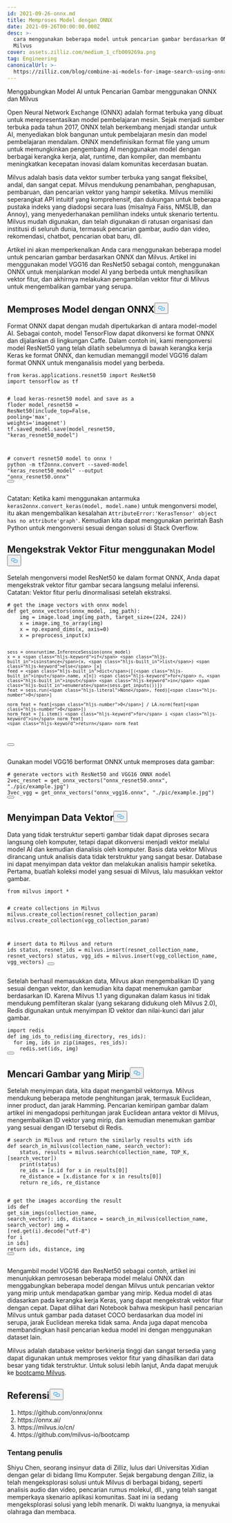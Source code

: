 ```yaml
---
id: 2021-09-26-onnx.md
title: Memproses Model dengan ONNX
date: 2021-09-26T00:00:00.000Z
desc: >-
  cara menggunakan beberapa model untuk pencarian gambar berdasarkan ONNX dan
  Milvus
cover: assets.zilliz.com/medium_1_cfb009269a.png
tag: Engineering
canonicalUrl: >-
  https://zilliz.com/blog/combine-ai-models-for-image-search-using-onnx-and-milvus
---
```

<custom-h1>Menggabungkan Model AI untuk Pencarian Gambar menggunakan ONNX dan Milvus</custom-h1><p>Open Neural Network Exchange (ONNX) adalah format terbuka yang dibuat untuk merepresentasikan model pembelajaran mesin. Sejak menjadi sumber terbuka pada tahun 2017, ONNX telah berkembang menjadi standar untuk AI, menyediakan blok bangunan untuk pembelajaran mesin dan model pembelajaran mendalam. ONNX mendefinisikan format file yang umum untuk memungkinkan pengembang AI menggunakan model dengan berbagai kerangka kerja, alat, runtime, dan kompiler, dan membantu meningkatkan kecepatan inovasi dalam komunitas kecerdasan buatan.</p>
<p>Milvus adalah basis data vektor sumber terbuka yang sangat fleksibel, andal, dan sangat cepat. Milvus mendukung penambahan, penghapusan, pembaruan, dan pencarian vektor yang hampir seketika. Milvus memiliki seperangkat API intuitif yang komprehensif, dan dukungan untuk beberapa pustaka indeks yang diadopsi secara luas (misalnya Faiss, NMSLIB, dan Annoy), yang menyederhanakan pemilihan indeks untuk skenario tertentu. Milvus mudah digunakan, dan telah digunakan di ratusan organisasi dan institusi di seluruh dunia, termasuk pencarian gambar, audio dan video, rekomendasi, chatbot, pencarian obat baru, dll.</p>
<p>Artikel ini akan memperkenalkan Anda cara menggunakan beberapa model untuk pencarian gambar berdasarkan ONNX dan Milvus. Artikel ini menggunakan model VGG16 dan ResNet50 sebagai contoh, menggunakan ONNX untuk menjalankan model AI yang berbeda untuk menghasilkan vektor fitur, dan akhirnya melakukan pengambilan vektor fitur di Milvus untuk mengembalikan gambar yang serupa.</p>
<h2 id="Process-Models-with-ONNX" class="common-anchor-header">Memproses Model dengan ONNX<button data-href="#Process-Models-with-ONNX" class="anchor-icon" translate="no">
      <svg translate="no"
        aria-hidden="true"
        focusable="false"
        height="20"
        version="1.1"
        viewBox="0 0 16 16"
        width="16"
      >
        <path
          fill="#0092E4"
          fill-rule="evenodd"
          d="M4 9h1v1H4c-1.5 0-3-1.69-3-3.5S2.55 3 4 3h4c1.45 0 3 1.69 3 3.5 0 1.41-.91 2.72-2 3.25V8.59c.58-.45 1-1.27 1-2.09C10 5.22 8.98 4 8 4H4c-.98 0-2 1.22-2 2.5S3 9 4 9zm9-3h-1v1h1c1 0 2 1.22 2 2.5S13.98 12 13 12H9c-.98 0-2-1.22-2-2.5 0-.83.42-1.64 1-2.09V6.25c-1.09.53-2 1.84-2 3.25C6 11.31 7.55 13 9 13h4c1.45 0 3-1.69 3-3.5S14.5 6 13 6z"
        ></path>
      </svg>
    </button></h2><p>Format ONNX dapat dengan mudah dipertukarkan di antara model-model AI. Sebagai contoh, model TensorFlow dapat dikonversi ke format ONNX dan dijalankan di lingkungan Caffe. Dalam contoh ini, kami mengonversi model ResNet50 yang telah dilatih sebelumnya di bawah kerangka kerja Keras ke format ONNX, dan kemudian memanggil model VGG16 dalam format ONNX untuk menganalisis model yang berbeda.</p>
<pre><code translate="no" class="language-python"><span class="hljs-keyword">from</span> keras.applications.resnet50 <span class="hljs-keyword">import</span> ResNet50
<span class="hljs-keyword">import</span> tensorflow <span class="hljs-keyword">as</span> tf

<span class="hljs-comment"># load keras-resnet50 model and save as a floder</span>
model_resnet50 = ResNet50(include_top=<span class="hljs-literal">False</span>, pooling=<span class="hljs-string">&#x27;max&#x27;</span>, weights=<span class="hljs-string">&#x27;imagenet&#x27;</span>)
tf.saved_model.save(model_resnet50, <span class="hljs-string">&quot;keras_resnet50_model&quot;</span>)

<span class="hljs-comment"># convert resnet50 model to onnx</span>
! python -m tf2onnx.convert --saved-model <span class="hljs-string">&quot;keras_resnet50_model&quot;</span> --output <span class="hljs-string">&quot;onnx_resnet50.onnx&quot;</span>
<button class="copy-code-btn"></button></code></pre>
<p>Catatan: Ketika kami menggunakan antarmuka <code translate="no">keras2onnx.convert_keras(model, model.name)</code> untuk mengonversi model, itu akan mengembalikan kesalahan <code translate="no">AttributeError:'KerasTensor' object has no attribute'graph'</code>. Kemudian kita dapat menggunakan perintah Bash Python untuk mengonversi sesuai dengan solusi di Stack Overflow.</p>
<h2 id="Extract-Feature-Vectors-using-Models" class="common-anchor-header">Mengekstrak Vektor Fitur menggunakan Model<button data-href="#Extract-Feature-Vectors-using-Models" class="anchor-icon" translate="no">
      <svg translate="no"
        aria-hidden="true"
        focusable="false"
        height="20"
        version="1.1"
        viewBox="0 0 16 16"
        width="16"
      >
        <path
          fill="#0092E4"
          fill-rule="evenodd"
          d="M4 9h1v1H4c-1.5 0-3-1.69-3-3.5S2.55 3 4 3h4c1.45 0 3 1.69 3 3.5 0 1.41-.91 2.72-2 3.25V8.59c.58-.45 1-1.27 1-2.09C10 5.22 8.98 4 8 4H4c-.98 0-2 1.22-2 2.5S3 9 4 9zm9-3h-1v1h1c1 0 2 1.22 2 2.5S13.98 12 13 12H9c-.98 0-2-1.22-2-2.5 0-.83.42-1.64 1-2.09V6.25c-1.09.53-2 1.84-2 3.25C6 11.31 7.55 13 9 13h4c1.45 0 3-1.69 3-3.5S14.5 6 13 6z"
        ></path>
      </svg>
    </button></h2><p>Setelah mengonversi model ResNet50 ke dalam format ONNX, Anda dapat mengekstrak vektor fitur gambar secara langsung melalui inferensi. Catatan: Vektor fitur perlu dinormalisasi setelah ekstraksi.</p>
<pre><code translate="no" class="language-python"><span class="hljs-comment"># get the image vectors with onnx model</span>
<span class="hljs-keyword">def</span> <span class="hljs-title function_">get_onnx_vectors</span>(<span class="hljs-params">onnx_model, img_path</span>):
    img = image.load_img(img_path, target_size=(<span class="hljs-number">224</span>, <span class="hljs-number">224</span>))
    x = image.img_to_array(img)
    x = np.expand_dims(x, axis=<span class="hljs-number">0</span>)
    x = preprocess_input(x)
    
    sess = onnxruntime.InferenceSession(onnx_model)
    x = x <span class="hljs-keyword">if</span> <span class="hljs-built_in">isinstance</span>(x, <span class="hljs-built_in">list</span>) <span class="hljs-keyword">else</span> [x]
    feed = <span class="hljs-built_in">dict</span>([(<span class="hljs-built_in">input</span>.name, x[n]) <span class="hljs-keyword">for</span> n, <span class="hljs-built_in">input</span> <span class="hljs-keyword">in</span> <span class="hljs-built_in">enumerate</span>(sess.get_inputs())])
    feat = sess.run(<span class="hljs-literal">None</span>, feed)[<span class="hljs-number">0</span>]
    
    norm_feat = feat[<span class="hljs-number">0</span>] / LA.norm(feat[<span class="hljs-number">0</span>])
    norm_feat = [i.item() <span class="hljs-keyword">for</span> i <span class="hljs-keyword">in</span> norm_feat]
    <span class="hljs-keyword">return</span> norm_feat
<button class="copy-code-btn"></button></code></pre>
<p>Gunakan model VGG16 berformat ONNX untuk memproses data gambar:</p>
<pre><code translate="no" class="language-python"><span class="hljs-comment"># generate vectors with ResNet50 and VGG16 ONNX model</span>
2vec_resnet = get_onnx_vectors(<span class="hljs-string">&quot;onnx_resnet50.onnx&quot;</span>, <span class="hljs-string">&quot;./pic/example.jpg&quot;</span>)
3vec_vgg = get_onnx_vectors(<span class="hljs-string">&quot;onnx_vgg16.onnx&quot;</span>, <span class="hljs-string">&quot;./pic/example.jpg&quot;</span>)
<button class="copy-code-btn"></button></code></pre>
<h2 id="Store-Vector-Data" class="common-anchor-header">Menyimpan Data Vektor<button data-href="#Store-Vector-Data" class="anchor-icon" translate="no">
      <svg translate="no"
        aria-hidden="true"
        focusable="false"
        height="20"
        version="1.1"
        viewBox="0 0 16 16"
        width="16"
      >
        <path
          fill="#0092E4"
          fill-rule="evenodd"
          d="M4 9h1v1H4c-1.5 0-3-1.69-3-3.5S2.55 3 4 3h4c1.45 0 3 1.69 3 3.5 0 1.41-.91 2.72-2 3.25V8.59c.58-.45 1-1.27 1-2.09C10 5.22 8.98 4 8 4H4c-.98 0-2 1.22-2 2.5S3 9 4 9zm9-3h-1v1h1c1 0 2 1.22 2 2.5S13.98 12 13 12H9c-.98 0-2-1.22-2-2.5 0-.83.42-1.64 1-2.09V6.25c-1.09.53-2 1.84-2 3.25C6 11.31 7.55 13 9 13h4c1.45 0 3-1.69 3-3.5S14.5 6 13 6z"
        ></path>
      </svg>
    </button></h2><p>Data yang tidak terstruktur seperti gambar tidak dapat diproses secara langsung oleh komputer, tetapi dapat dikonversi menjadi vektor melalui model AI dan kemudian dianalisis oleh komputer. Basis data vektor Milvus dirancang untuk analisis data tidak terstruktur yang sangat besar. Database ini dapat menyimpan data vektor dan melakukan analisis hampir seketika. Pertama, buatlah koleksi model yang sesuai di Milvus, lalu masukkan vektor gambar.</p>
<pre><code translate="no" class="language-python"><span class="hljs-keyword">from</span> milvus <span class="hljs-keyword">import</span> *

<span class="hljs-comment"># create collections in Milvus</span>
milvus.create_collection(resnet_collection_param)
milvus.create_collection(vgg_collection_param)

<span class="hljs-comment"># insert data to Milvus and return ids</span>
status, resnet_ids = milvus.insert(resnet_collection_name, resnet_vectors)
status, vgg_ids = milvus.insert(vgg_collection_name, vgg_vectors)
<button class="copy-code-btn"></button></code></pre>
<p>Setelah berhasil memasukkan data, Milvus akan mengembalikan ID yang sesuai dengan vektor, dan kemudian kita dapat menemukan gambar berdasarkan ID. Karena Milvus 1.1 yang digunakan dalam kasus ini tidak mendukung pemfilteran skalar (yang sekarang didukung oleh Milvus 2.0), Redis digunakan untuk menyimpan ID vektor dan nilai-kunci dari jalur gambar.</p>
<pre><code translate="no" class="language-python"><span class="hljs-keyword">import</span> redis
<span class="hljs-keyword">def</span> <span class="hljs-title function_">img_ids_to_redis</span>(<span class="hljs-params">img_directory, res_ids</span>):
  <span class="hljs-keyword">for</span> img, ids <span class="hljs-keyword">in</span> <span class="hljs-built_in">zip</span>(images, res_ids):
    redis.<span class="hljs-built_in">set</span>(ids, img)
<button class="copy-code-btn"></button></code></pre>
<h2 id="Search-for-Similar-Images" class="common-anchor-header">Mencari Gambar yang Mirip<button data-href="#Search-for-Similar-Images" class="anchor-icon" translate="no">
      <svg translate="no"
        aria-hidden="true"
        focusable="false"
        height="20"
        version="1.1"
        viewBox="0 0 16 16"
        width="16"
      >
        <path
          fill="#0092E4"
          fill-rule="evenodd"
          d="M4 9h1v1H4c-1.5 0-3-1.69-3-3.5S2.55 3 4 3h4c1.45 0 3 1.69 3 3.5 0 1.41-.91 2.72-2 3.25V8.59c.58-.45 1-1.27 1-2.09C10 5.22 8.98 4 8 4H4c-.98 0-2 1.22-2 2.5S3 9 4 9zm9-3h-1v1h1c1 0 2 1.22 2 2.5S13.98 12 13 12H9c-.98 0-2-1.22-2-2.5 0-.83.42-1.64 1-2.09V6.25c-1.09.53-2 1.84-2 3.25C6 11.31 7.55 13 9 13h4c1.45 0 3-1.69 3-3.5S14.5 6 13 6z"
        ></path>
      </svg>
    </button></h2><p>Setelah menyimpan data, kita dapat mengambil vektornya. Milvus mendukung beberapa metode penghitungan jarak, termasuk Euclidean, inner product, dan jarak Hamming. Pencarian kemiripan gambar dalam artikel ini mengadopsi perhitungan jarak Euclidean antara vektor di Milvus, mengembalikan ID vektor yang mirip, dan kemudian menemukan gambar yang sesuai dengan ID tersebut di Redis.</p>
<pre><code translate="no" class="language-python"><span class="hljs-comment"># search in Milvus and return the similarly results with ids</span>
<span class="hljs-keyword">def</span> <span class="hljs-title function_">search_in_milvus</span>(<span class="hljs-params">collection_name, search_vector</span>):
    status, results = milvus.search(collection_name, TOP_K, [search_vector])
    <span class="hljs-built_in">print</span>(status)
    re_ids = [x.<span class="hljs-built_in">id</span> <span class="hljs-keyword">for</span> x <span class="hljs-keyword">in</span> results[<span class="hljs-number">0</span>]]
    re_distance = [x.distance <span class="hljs-keyword">for</span> x <span class="hljs-keyword">in</span> results[<span class="hljs-number">0</span>]]
    <span class="hljs-keyword">return</span> re_ids, re_distance
    
<span class="hljs-comment"># get the images according the result ids</span>
<span class="hljs-keyword">def</span> <span class="hljs-title function_">get_sim_imgs</span>(<span class="hljs-params">collection_name, search_vector</span>):
    ids, distance = search_in_milvus(collection_name, search_vector)
    img = [red.get(i).decode(<span class="hljs-string">&quot;utf-8&quot;</span>) <span class="hljs-keyword">for</span> i <span class="hljs-keyword">in</span> ids]
    <span class="hljs-keyword">return</span> ids, distance, img
<button class="copy-code-btn"></button></code></pre>
<p>Mengambil model VGG16 dan ResNet50 sebagai contoh, artikel ini menunjukkan pemrosesan beberapa model melalui ONNX dan menggabungkan beberapa model dengan Milvus untuk pencarian vektor yang mirip untuk mendapatkan gambar yang mirip. Kedua model di atas didasarkan pada kerangka kerja Keras, yang dapat mengekstrak vektor fitur dengan cepat. Dapat dilihat dari Notebook bahwa meskipun hasil pencarian Milvus untuk gambar pada dataset COCO berdasarkan dua model ini serupa, jarak Euclidean mereka tidak sama. Anda juga dapat mencoba membandingkan hasil pencarian kedua model ini dengan menggunakan dataset lain.</p>
<p>Milvus adalah database vektor berkinerja tinggi dan sangat tersedia yang dapat digunakan untuk memproses vektor fitur yang dihasilkan dari data besar yang tidak terstruktur. Untuk solusi lebih lanjut, Anda dapat merujuk ke <a href="https://github.com/milvus-io/bootcamp">bootcamp Milvus</a>.</p>
<h2 id="References" class="common-anchor-header">Referensi<button data-href="#References" class="anchor-icon" translate="no">
      <svg translate="no"
        aria-hidden="true"
        focusable="false"
        height="20"
        version="1.1"
        viewBox="0 0 16 16"
        width="16"
      >
        <path
          fill="#0092E4"
          fill-rule="evenodd"
          d="M4 9h1v1H4c-1.5 0-3-1.69-3-3.5S2.55 3 4 3h4c1.45 0 3 1.69 3 3.5 0 1.41-.91 2.72-2 3.25V8.59c.58-.45 1-1.27 1-2.09C10 5.22 8.98 4 8 4H4c-.98 0-2 1.22-2 2.5S3 9 4 9zm9-3h-1v1h1c1 0 2 1.22 2 2.5S13.98 12 13 12H9c-.98 0-2-1.22-2-2.5 0-.83.42-1.64 1-2.09V6.25c-1.09.53-2 1.84-2 3.25C6 11.31 7.55 13 9 13h4c1.45 0 3-1.69 3-3.5S14.5 6 13 6z"
        ></path>
      </svg>
    </button></h2><ol>
<li>https://github.com/onnx/onnx</li>
<li>https://onnx.ai/</li>
<li>https://milvus.io/cn/</li>
<li>https://github.com/milvus-io/bootcamp</li>
</ol>
<h3 id="About-author" class="common-anchor-header">Tentang penulis</h3><p>Shiyu Chen, seorang insinyur data di Zilliz, lulus dari Universitas Xidian dengan gelar di bidang Ilmu Komputer. Sejak bergabung dengan Zilliz, ia telah mengeksplorasi solusi untuk Milvus di berbagai bidang, seperti analisis audio dan video, pencarian rumus molekul, dll., yang telah sangat memperkaya skenario aplikasi komunitas. Saat ini ia sedang mengeksplorasi solusi yang lebih menarik. Di waktu luangnya, ia menyukai olahraga dan membaca.</p>
